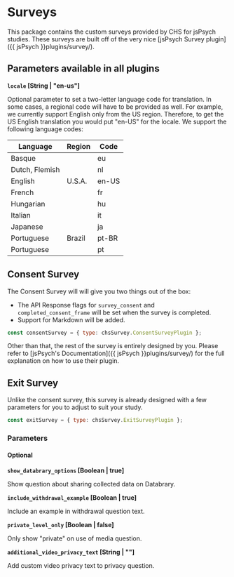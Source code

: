 # Surveys

This package contains the custom surveys provided by CHS for jsPsych studies.
These surveys are built off of the very nice [jsPsych Survey
plugin]({{ jsPsych }}plugins/survey/).

## Parameters available in all plugins

**`locale` [String | "en-us"]**

Optional parameter to set a two-letter language code for translation. In some
cases, a regional code will have to be provided as well. For example, we
currently support English only from the US region. Therefore, to get the US
English translation you would put "en-US" for the locale. We support the
following language codes:

| Language       | Region | Code  |
| -------------- | ------ | ----- |
| Basque         |        | eu    |
| Dutch, Flemish |        | nl    |
| English        | U.S.A. | en-US |
| French         |        | fr    |
| Hungarian      |        | hu    |
| Italian        |        | it    |
| Japanese       |        | ja    |
| Portuguese     | Brazil | pt-BR |
| Portuguese     |        | pt    |

## Consent Survey

The Consent Survey will will give you two things out of the box:

- The API Response flags for `survey_consent` and `completed_consent_frame` will
  be set when the survey is completed.
- Support for Markdown will be added.

```javascript
const consentSurvey = { type: chsSurvey.ConsentSurveyPlugin };
```

Other than that, the rest of the survey is entirely designed by you. Please
refer to [jsPsych's Documentation]({{ jsPsych }}plugins/survey/) for the full
explanation on how to use their plugin.

## Exit Survey

Unlike the consent survey, this survey is already designed with a few parameters
for you to adjust to suit your study.

```javascript
const exitSurvey = { type: chsSurvey.ExitSurveyPlugin };
```

### Parameters

#### Optional

**`show_databrary_options` [Boolean | true]**

Show question about sharing collected data on Databrary.

**`include_withdrawal_example` [Boolean | true]**

Include an example in withdrawal question text.

**`private_level_only` [Boolean | false]**

Only show "private" on use of media question.

**`additional_video_privacy_text` [String | ""]**

Add custom video privacy text to privacy question.
